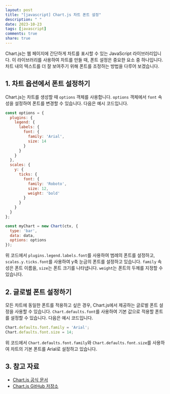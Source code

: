 ```yaml
---
layout: post
title: "[javascript] Chart.js 차트 폰트 설정"
description: " "
date: 2023-10-23
tags: [javascript]
comments: true
share: true
---
```


Chart.js는 웹 페이지에 간단하게 차트를 표시할 수 있는 JavaScript 라이브러리입니다. 이 라이브러리를 사용하여 차트를 만들 때, 폰트 설정은 중요한 요소 중 하나입니다. 차트 내의 텍스트를 더 잘 보여주기 위해 폰트를 조정하는 방법을 다루어 보겠습니다.

## 1. 차트 옵션에서 폰트 설정하기

Chart.js는 차트를 생성할 때 `options` 객체를 사용합니다. `options` 객체에서 `font` 속성을 설정하여 폰트를 변경할 수 있습니다. 다음은 예시 코드입니다.

```javascript
const options = {
  plugins: {
    legend: {
      labels: {
        font: {
          family: 'Arial',
          size: 14
        }
      }
    }
  },
  scales: {
    y: {
      ticks: {
        font: {
          family: 'Roboto',
          size: 12,
          weight: 'bold'
        }
      }
    }
  }
};

const myChart = new Chart(ctx, {
  type: 'bar',
  data: data,
  options: options
});
```

위 코드에서 `plugins.legend.labels.font`를 사용하여 범례의 폰트를 설정하고, `scales.y.ticks.font`를 사용하여 y축 눈금의 폰트를 설정하고 있습니다. `family` 속성은 폰트 이름을, `size`는 폰트 크기를 나타냅니다. `weight`는 폰트의 두께를 지정할 수 있습니다.

## 2. 글로벌 폰트 설정하기

모든 차트에 동일한 폰트를 적용하고 싶은 경우, Chart.js에서 제공하는 글로벌 폰트 설정을 사용할 수 있습니다. `Chart.defaults.font`를 사용하여 기본 값으로 적용할 폰트를 설정할 수 있습니다. 다음은 예시 코드입니다.

```javascript
Chart.defaults.font.family = 'Arial';
Chart.defaults.font.size = 14;
```

위 코드에서 `Chart.defaults.font.family`와 `Chart.defaults.font.size`를 사용하여 차트의 기본 폰트를 Arial로 설정하고 있습니다.

## 3. 참고 자료

- [Chart.js 공식 문서](https://www.chartjs.org/docs/latest/)
- [Chart.js GitHub 저장소](https://github.com/chartjs/Chart.js)